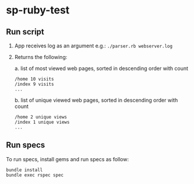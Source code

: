 # sp-ruby-test

## Run script

1. App receives log as an argument
  e.g.: `./parser.rb webserver.log`

2. Returns the following:

    a. list of most viewed web pages, sorted in descending order with count
    ```
    /home 10 visits
    /index 9 visits
    ...
    ```

    b. list of unique viewed web pages, sorted in descending order with count
    ```
    /home 2 unique views
    /index 1 unique views
    ...
    ```

## Run specs

To run specs, install gems and run specs as follow:
```
bundle install
bundle exec rspec spec
```